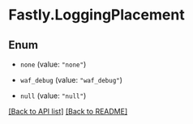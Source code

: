 # Fastly.LoggingPlacement

## Enum


* `none` (value: `"none"`)

* `waf_debug` (value: `"waf_debug"`)

* `null` (value: `"null"`)



[[Back to API list]](../../README.md#endpoints) [[Back to README]](../../README.md)
